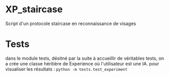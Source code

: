 # XP_staircase

Script d'un protocole staircase en reconnaissance de visages

# Tests

dans le module tests, désitné par la suite à accueillir de véritables tests, on a crée une classe héritière de Experience où l'utilisateur est une IA.
pour visualiser les résultats : ```python -m tests.test_experiment```
